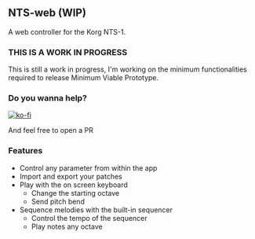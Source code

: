 ## NTS-web (WIP)

A web controller for the Korg NTS-1.

### THIS IS A WORK IN PROGRESS

This is still a work in progress, I'm working on the minimum functionalities required to release Minimum Viable Prototype.

### Do you wanna help?

[![ko-fi](https://ko-fi.com/img/githubbutton_sm.svg)](https://ko-fi.com/Y8Y43D7I3)

And feel free to open a PR

### Features

* Control any parameter from within the app
* Import and export your patches
* Play with the on screen keyboard 
    * Change the starting octave
    * Send pitch bend
* Sequence melodies with the built-in sequencer
    * Control the tempo of the sequencer
    * Play notes any octave

